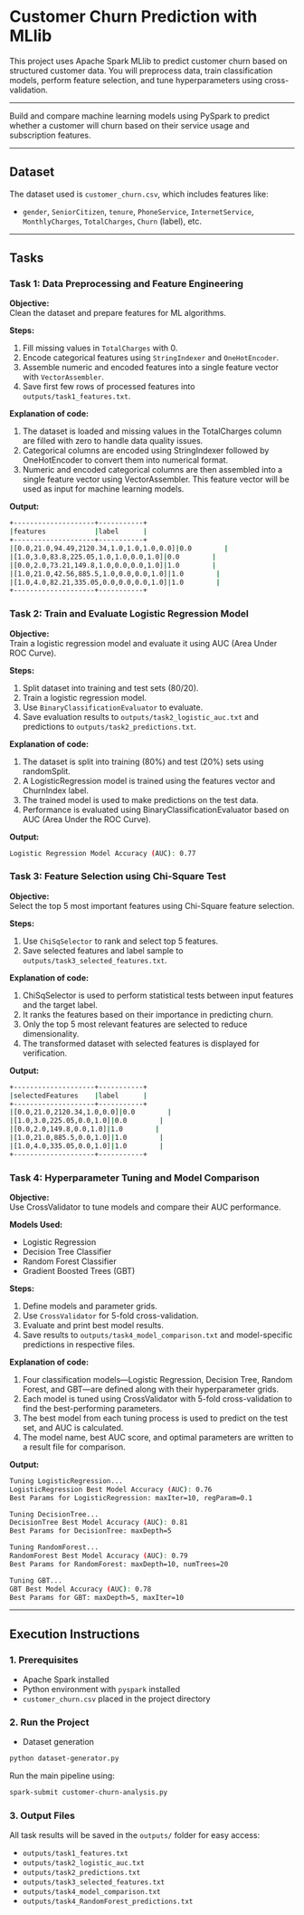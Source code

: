 # Customer Churn Prediction with MLlib

This project uses Apache Spark MLlib to predict customer churn based on structured customer data. You will preprocess data, train classification models, perform feature selection, and tune hyperparameters using cross-validation.

---

Build and compare machine learning models using PySpark to predict whether a customer will churn based on their service usage and subscription features.

---

## Dataset

The dataset used is `customer_churn.csv`, which includes features like:

- `gender`, `SeniorCitizen`, `tenure`, `PhoneService`, `InternetService`, `MonthlyCharges`, `TotalCharges`, `Churn` (label), etc.

---

## Tasks

### Task 1: Data Preprocessing and Feature Engineering

**Objective:**  
Clean the dataset and prepare features for ML algorithms.

**Steps:**
1. Fill missing values in `TotalCharges` with 0.
2. Encode categorical features using `StringIndexer` and `OneHotEncoder`.
3. Assemble numeric and encoded features into a single feature vector with `VectorAssembler`.
4. Save first few rows of processed features into `outputs/task1_features.txt`.

**Explanation of code:**
1. The dataset is loaded and missing values in the TotalCharges column are filled with zero to handle data quality issues.
2. Categorical columns are encoded using StringIndexer followed by OneHotEncoder to convert them into numerical format.
3. Numeric and encoded categorical columns are then assembled into a single feature vector using VectorAssembler.
This feature vector will be used as input for machine learning models.

**Output:**
```bash
+--------------------+-----------+
|features            |label      |
+--------------------+-----------+
|[0.0,21.0,94.49,2120.34,1.0,1.0,1.0,0.0]|0.0        |
|[1.0,3.0,83.8,225.05,1.0,1.0,0.0,1.0]|0.0        |
|[0.0,2.0,73.21,149.8,1.0,0.0,0.0,1.0]|1.0        |
|[1.0,21.0,42.56,885.5,1.0,0.0,0.0,1.0]|1.0        |
|[1.0,4.0,82.21,335.05,0.0,0.0,0.0,1.0]|1.0        |
+--------------------+-----------+
```
### Task 2: Train and Evaluate Logistic Regression Model

**Objective:**  
Train a logistic regression model and evaluate it using AUC (Area Under ROC Curve).

**Steps:**
1. Split dataset into training and test sets (80/20).
2. Train a logistic regression model.
3. Use `BinaryClassificationEvaluator` to evaluate.
4. Save evaluation results to `outputs/task2_logistic_auc.txt` and predictions to `outputs/task2_predictions.txt`.

**Explanation of code:**
1. The dataset is split into training (80%) and test (20%) sets using randomSplit.
2. A LogisticRegression model is trained using the features vector and ChurnIndex label.
3. The trained model is used to make predictions on the test data.
4. Performance is evaluated using BinaryClassificationEvaluator based on AUC (Area Under the ROC Curve).

**Output:**
```bash
Logistic Regression Model Accuracy (AUC): 0.77
```
### Task 3: Feature Selection using Chi-Square Test

**Objective:**  
Select the top 5 most important features using Chi-Square feature selection.

**Steps:**
1. Use `ChiSqSelector` to rank and select top 5 features.
2. Save selected features and label sample to `outputs/task3_selected_features.txt`.

**Explanation of code:**
1. ChiSqSelector is used to perform statistical tests between input features and the target label.
2. It ranks the features based on their importance in predicting churn.
3. Only the top 5 most relevant features are selected to reduce dimensionality.
4. The transformed dataset with selected features is displayed for verification.

**Output:**
```bash
+--------------------+-----------+
|selectedFeatures    |label      |
+--------------------+-----------+
|[0.0,21.0,2120.34,1.0,0.0]|0.0        |
|[1.0,3.0,225.05,0.0,1.0]|0.0        |
|[0.0,2.0,149.8,0.0,1.0]|1.0        |
|[1.0,21.0,885.5,0.0,1.0]|1.0        |
|[1.0,4.0,335.05,0.0,1.0]|1.0        |
+--------------------+-----------+
```
### Task 4: Hyperparameter Tuning and Model Comparison

**Objective:**  
Use CrossValidator to tune models and compare their AUC performance.

**Models Used:**
- Logistic Regression
- Decision Tree Classifier
- Random Forest Classifier
- Gradient Boosted Trees (GBT)

**Steps:**
1. Define models and parameter grids.
2. Use `CrossValidator` for 5-fold cross-validation.
3. Evaluate and print best model results.
4. Save results to `outputs/task4_model_comparison.txt` and model-specific predictions in respective files.

**Explanation of code:**
1. Four classification models—Logistic Regression, Decision Tree, Random Forest, and GBT—are defined along with their hyperparameter grids.
2. Each model is tuned using CrossValidator with 5-fold cross-validation to find the best-performing parameters.
3. The best model from each tuning process is used to predict on the test set, and AUC is calculated.
4. The model name, best AUC score, and optimal parameters are written to a result file for comparison.

**Output:**
```bash
Tuning LogisticRegression...
LogisticRegression Best Model Accuracy (AUC): 0.76
Best Params for LogisticRegression: maxIter=10, regParam=0.1

Tuning DecisionTree...
DecisionTree Best Model Accuracy (AUC): 0.81
Best Params for DecisionTree: maxDepth=5

Tuning RandomForest...
RandomForest Best Model Accuracy (AUC): 0.79
Best Params for RandomForest: maxDepth=10, numTrees=20

Tuning GBT...
GBT Best Model Accuracy (AUC): 0.78
Best Params for GBT: maxDepth=5, maxIter=10

```
---

## Execution Instructions

### 1. Prerequisites
- Apache Spark installed
- Python environment with `pyspark` installed
- `customer_churn.csv` placed in the project directory

### 2. Run the Project
- Dataset generation
```bash
python dataset-generator.py
```
Run the main pipeline using:
```bash
spark-submit customer-churn-analysis.py
```

### 3. Output Files
All task results will be saved in the `outputs/` folder for easy access:
- `outputs/task1_features.txt`
- `outputs/task2_logistic_auc.txt`
- `outputs/task2_predictions.txt`
- `outputs/task3_selected_features.txt`
- `outputs/task4_model_comparison.txt`
- `outputs/task4_RandomForest_predictions.txt`
